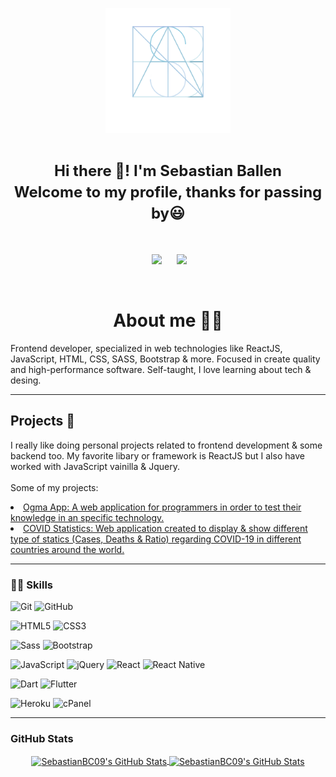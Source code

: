 <p align="center">
<img src = "./assets/Readme_Logo.PNG" width = 200> </a>
</p>
<h1 align=center><font size = 5>Hi there 👋! I'm Sebastian Ballen<br> Welcome to my profile, thanks for passing by😃</font></h1>
<br>
<p align='center'>
&nbsp;&nbsp;&nbsp;&nbsp;
  <a href="https://www.linkedin.com/in/sebasbc09/"><img src="https://img.shields.io/badge/linkedin-%230077B5.svg?&style=for-the-badge&logo=linkedin&logoColor=white" /></a>&nbsp;&nbsp;&nbsp;
  &nbsp;
  <a href="https://platzi.com/p/sebastianballen/"><img src="https://img.shields.io/badge/Platzi-98CA3F.svg?&style=for-the-badge&logo=platzi&logoColor=white" /></a>&nbsp;&nbsp;&nbsp;&nbsp;
</p>
<br>
<h1 align="center">About me 👨‍💻</h1>
<p>Frontend developer, specialized in web technologies like ReactJS, JavaScript, HTML, CSS, SASS, Bootstrap & more. Focused in create quality and high-performance software. Self-taught, I love learning about tech & desing.</p>

---

## Projects 🚀

I really like doing personal projects related to frontend development & some backend too. My favorite libary or framework is ReactJS but I also have worked with JavaScript vainilla & Jquery.<br><br>
Some of my projects:<br>

<li> <a href="https://github.com/OgmaCapStone/ogma-client">Ogma App: A web application for programmers in order to test their knowledge in an specific technology.</a></li>
<li> <a href="https://github.com/RubDevs/covid-statistics">COVID Statistics: Web application created to display & show different type of statics (Cases, Deaths & Ratio) regarding COVID-19 in different countries around the world.</a></li>

---

<h3>👨‍💻 Skills</h3>

![Git](https://img.shields.io/badge/_-Git-292e33?style=flat-square&logo=git&logoColor=fff)
![GitHub](https://img.shields.io/badge/GitHub-100000?style=for-the-badge&logo=github&logoColor=white)

![HTML5](https://img.shields.io/badge/_-HTML5-292e33?style=flat-square&logo=html5&logoColor=white)
![CSS3](https://img.shields.io/badge/_-CSS3-292e33?style=flat-square&logo=css3)

![Sass](https://img.shields.io/badge/_-Sass-292e33?style=flat-square&logo=sass&logoColor=white)
![Bootstrap](https://img.shields.io/badge/_-Bootstrap-292e33?style=flat-square&logo=bootstrap)

![JavaScript](https://img.shields.io/badge/_-JavaScript-292e33?style=flat-square&logo=javascript&logoColor=fff)
![jQuery](https://img.shields.io/badge/_-jQuery-292e33?style=flat-square&logo=jQuery&logoColor=fff)
![React](https://img.shields.io/badge/_-React-292e33?style=flat-square&logo=React&logoColor=fff)
![React Native](https://img.shields.io/badge/React_Native-20232A?style=for-the-badge&logo=react&logoColor=61DAFB)

![Dart](https://img.shields.io/badge/_-Dart-292e33?style=flat-square&logo=dart&logoColor=fff)
![Flutter](https://img.shields.io/badge/_-Flutter-292e33?style=flat-square&logo=flutter&logoColor=fff)

![Heroku](https://img.shields.io/badge/_-Heroku-292e33?style=flat-square&logo=heroku&logoColor=fff)
![cPanel](https://img.shields.io/badge/_-cPanel-292e33?style=flat-square&logo=cPanel&logoColor=fff)

---

<h3>GitHub Stats</h3>
<div align="center">
<a href="https://github.com/SebastianBC09">
  <img align="center" src="https://github-readme-stats.vercel.app/api/top-langs/?username=SebastianBC09&theme=dracula&count_private=true&hide=css,blade" alt="SebastianBC09's GitHub Stats" />
</a>

<a href="https://github.com/SebastianBC09">
  <img align="center" src="https://github-readme-stats.vercel.app/api?username=SebastianBC09&count_private=true&show_icons=true&line_height=27&theme=dracula" alt="SebastianBC09's GitHub Stats"/>
</a>
</div>
